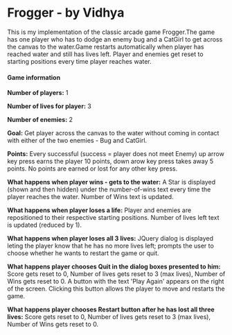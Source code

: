 # Frogger - by Vidhya
This is my implementation of the classic arcade game Frogger.The game has one player who has to dodge an enemy bug and a CatGirl to get across the canvas to the water.Game restarts automatically when player has reached water and still has lives left.  Player and enemies get reset to starting positions every time player reaches water.

#### Game information
**Number of players:** 1

**Number of lives for player:** 3

**Number of enemies:** 2

**Goal:** Get player across the canvas to the water without coming in contact with either of the two enemies - Bug and CatGirl.

**Points:** Every successful (success = player does not meet Enemy) up arrow key press earns the player 10 points, down arow key press takes away 5 points. No points are earned or lost for any other key press.

**What happens when player wins - gets to the water:**  A Star is displayed (shown and then hidden) under the number-of-wins text every time the player reaches the water. Number of Wins text is updated.

**What happens when player loses a life:** Player and enemies are repositioned to their respective starting positions. Number of lives left text is updated (reduced by 1).

**What happens when player loses all 3 lives:** JQuery dialog is displayed leting the player know that he has no more lives left; prompts the user to choose whether he wants to restart the game or quit.

**What happens player chooses Quit in the dialog boxes presented to him:** Score gets reset to 0, Number of lives gets reset to 3 (max lives), Number of Wins gets reset to 0. A button with the text 'Play Again' appears on the right of the screen. Clicking this button allows the player to move and restarts the game.

**What happens player chooses Restart button after he has lost all three lives:** Score gets reset to 0, Number of lives gets reset to 3 (max lives), Number of Wins gets reset to 0.

